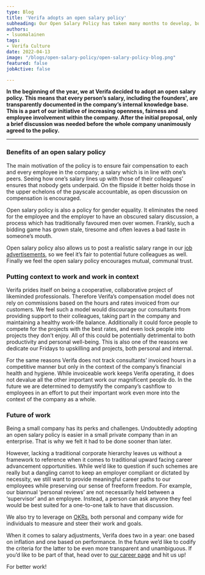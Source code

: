 ```yaml
---
type: Blog
title: 'Verifa adopts an open salary policy'
subheading: Our Open Salary Policy has taken many months to develop, but is now part of who we are and how we work. Let’s explore some of the changes this brings to us as a team. 
authors:
- lsuomalainen
tags:
- Verifa Culture
date: 2022-04-13
image: "/blogs/open-salary-policy/open-salary-policy-blog.png"
featured: false
jobActive: false

---
```

**In the beginning of the year, we at Verifa decided to adopt an open salary policy. This means that every person’s salary, including the founders', are transparently documented in the company’s internal knowledge base.  This is a part of our initiative of increasing openness, fairness and employee involvement within the company.  After the initial proposal, only a brief discussion was needed before the whole company unanimously agreed to the policy.**

---

### Benefits of an open salary policy

The main motivation of the policy is to ensure fair compensation to each and every employee in the company; a salary which is in line with one’s peers. Seeing how one’s salary lines up with those of their colleagues’ ensures that nobody gets underpaid. On the flipside it better holds those in the upper echelons of the payscale accountable, as open discussion on compensation is encouraged. 

Open salary policy is also a policy for gender equality. It eliminates the need for the employee and the employer to have an obscured salary discussion, a process which has traditionally favoured men over women. Frankly, such a bidding game has grown stale, tiresome and often leaves a bad taste in someone’s mouth. 

Open salary policy also allows us to post a realistic salary range in our [job advertisements](https://verifa.io/careers/), so we feel it’s fair to potential future colleagues as well. Finally we feel the open salary policy encourages mutual, communal trust.

### Putting context to work and work in context

Verifa prides itself on being a cooperative, collaborative project of likeminded professionals. Therefore Verifa’s compensation model does not rely on commissions based on the hours and rates invoiced from our customers. We feel such a model would discourage our consultants from providing support to their colleagues, taking part in the company and maintaining a healthy work-life balance. Additionally it could force people to compete for the projects with the best rates, and even lock people into projects they don’t enjoy. All of this could be potentially detrimental to both productivity and personal well-being. This is also one of the reasons we dedicate our Fridays to upskilling and projects, both personal and internal.

For the same reasons Verifa does not track consultants’ invoiced hours in a competitive manner but only in the context of the company’s financial health and hygiene. While invoiceable work keeps Verifa operating, it does not devalue all the other important work our magnificent people do. In the future we are determined to demystify the company’s cashflow to employees in an effort to put their important work even more into the context of the company as a whole.

### Future of work

Being a small company has its perks and challenges. Undoubtedly adopting an open salary policy is easier in a small private company than in an enterprise. That is why we felt it had to be done sooner than later. 

However, lacking a traditional corporate hierarchy leaves us without a framework to reference when it comes to traditional upward facing career advancement opportunities. While we’d like to question if such schemes are really but a dangling carrot to keep an employer compliant or dictated by necessity, we still want to provide meaningful career paths to our employees while preserving our sense of freeform freedom. For example, our biannual ‘personal reviews’ are not necessarily held between a ‘supervisor’ and an employee. Instead, a person can ask anyone they feel would be best suited for a one-to-one talk to have that discussion. 

We also try to leverage on [OKRs](https://en.wikipedia.org/wiki/OKR), both personal and company wide for individuals to measure and steer their work and goals.

When it comes to salary adjustments, Verifa does two in a year: one based on inflation and one based on performance. In the future we’d like to codify the criteria for the latter to be even more transparent and unambiguous. If you’d like to be part of that, head over to [our career page](https://verifa.io/careers/) and hit us up!

For better work!